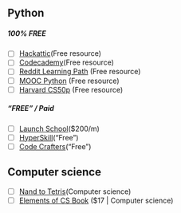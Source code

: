 ## Python

##### 100% FREE
- [ ] [Hackattic](https://hackattic.com/challenges)(Free resource)
- [ ] [Codecademy](https://www.codecademy.com/catalog/language/python)(Free resource)
- [ ] [Reddit Learning Path](https://www.reddit.com/r/learnpython/wiki/index/#wiki_new_to_programming.3F) (Free resource)
- [ ] [MOOC Python](https://programming-24.mooc.fi/) (Free resource)
- [ ] [Harvard CS50p](https://www.edx.org/learn/python/harvard-university-cs50-s-introduction-to-programming-with-python) (Free resource)
##### “FREE” / Paid
- [ ] [Launch School](https://launchschool.com/)($200/m)
- [ ] [HyperSkill](https://hyperskill.org/)(“Free”)
- [ ] [Code Crafters](https://codecrafters.io/)(“Free”)
## Computer science 
- [ ] [Nand to Tetris](https://www.nand2tetris.org/)(Computer science)
- [ ] [Elements of CS Book](https://www.amazon.com/Elements-Computing-Systems-Building-Principles/dp/0262640686/ref=ed_oe_p) ($17 | Computer science)
